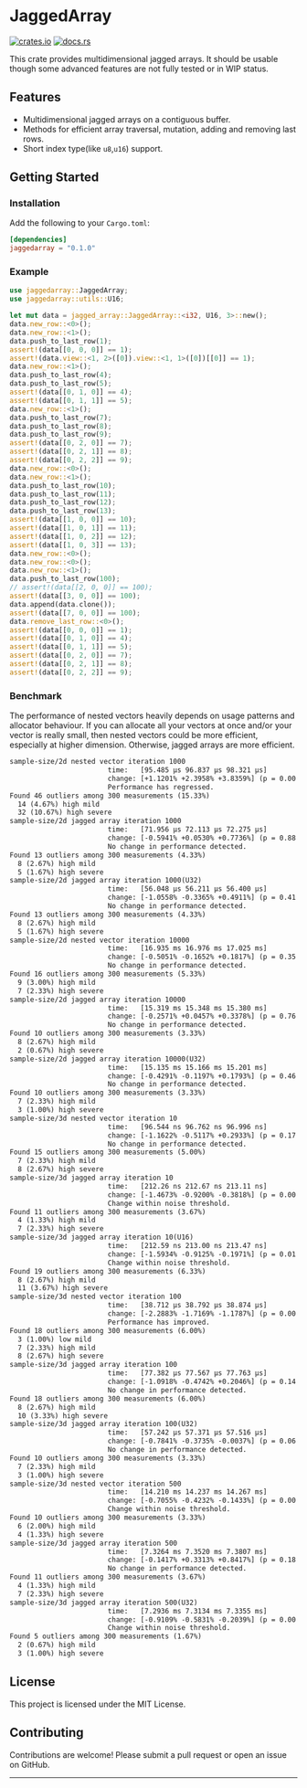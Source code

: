 # JaggedArray

[![crates.io](https://img.shields.io/crates/v/jaggedarray)](https://crates.io/crates/jaggedarray)
[![docs.rs](https://docs.rs/jaggedarray/badge.svg)](https://docs.rs/jaggedarray)

This crate provides multidimensional jagged arrays. It should be usable though some advanced features are not fully tested or in WIP status.

## Features

- Multidimensional jagged arrays on a contiguous buffer.
- Methods for efficient array traversal, mutation, adding and removing last rows.
- Short index type(like `u8`,`u16`) support.

## Getting Started

### Installation

Add the following to your `Cargo.toml`:

```toml
[dependencies]
jaggedarray = "0.1.0"
```

### Example

```rust
use jaggedarray::JaggedArray;
use jaggedarray::utils::U16;

let mut data = jagged_array::JaggedArray::<i32, U16, 3>::new();
data.new_row::<0>();
data.new_row::<1>();
data.push_to_last_row(1);
assert!(data[[0, 0, 0]] == 1);
assert!(data.view::<1, 2>([0]).view::<1, 1>([0])[[0]] == 1);
data.new_row::<1>();
data.push_to_last_row(4);
data.push_to_last_row(5);
assert!(data[[0, 1, 0]] == 4);
assert!(data[[0, 1, 1]] == 5);
data.new_row::<1>();
data.push_to_last_row(7);
data.push_to_last_row(8);
data.push_to_last_row(9);
assert!(data[[0, 2, 0]] == 7);
assert!(data[[0, 2, 1]] == 8);
assert!(data[[0, 2, 2]] == 9);
data.new_row::<0>();
data.new_row::<1>();
data.push_to_last_row(10);
data.push_to_last_row(11);
data.push_to_last_row(12);
data.push_to_last_row(13);
assert!(data[[1, 0, 0]] == 10);
assert!(data[[1, 0, 1]] == 11);
assert!(data[[1, 0, 2]] == 12);
assert!(data[[1, 0, 3]] == 13);
data.new_row::<0>();
data.new_row::<0>();
data.new_row::<1>();
data.push_to_last_row(100);
// assert!(data[[2, 0, 0]] == 100);
assert!(data[[3, 0, 0]] == 100);
data.append(data.clone());
assert!(data[[7, 0, 0]] == 100);
data.remove_last_row::<0>();
assert!(data[[0, 0, 0]] == 1);
assert!(data[[0, 1, 0]] == 4);
assert!(data[[0, 1, 1]] == 5);
assert!(data[[0, 2, 0]] == 7);
assert!(data[[0, 2, 1]] == 8);
assert!(data[[0, 2, 2]] == 9);
```

### Benchmark

The performance of nested vectors heavily depends on usage patterns and allocator behaviour. If you can allocate all your vectors at once and/or your vector is really small, then nested vectors could be more efficient, especially at higher dimension. Otherwise, jagged arrays are more efficient.

```txt
sample-size/2d nested vector iteration 1000
                        time:   [95.485 µs 96.837 µs 98.321 µs]
                        change: [+1.1201% +2.3958% +3.8359%] (p = 0.00 < 0.05)
                        Performance has regressed.
Found 46 outliers among 300 measurements (15.33%)
  14 (4.67%) high mild
  32 (10.67%) high severe
sample-size/2d jagged array iteration 1000
                        time:   [71.956 µs 72.113 µs 72.275 µs]
                        change: [-0.5941% +0.0530% +0.7736%] (p = 0.88 > 0.05)
                        No change in performance detected.
Found 13 outliers among 300 measurements (4.33%)
  8 (2.67%) high mild
  5 (1.67%) high severe
sample-size/2d jagged array iteration 1000(U32)
                        time:   [56.048 µs 56.211 µs 56.400 µs]
                        change: [-1.0558% -0.3365% +0.4911%] (p = 0.41 > 0.05)
                        No change in performance detected.
Found 13 outliers among 300 measurements (4.33%)
  8 (2.67%) high mild
  5 (1.67%) high severe
sample-size/2d nested vector iteration 10000
                        time:   [16.935 ms 16.976 ms 17.025 ms]
                        change: [-0.5051% -0.1652% +0.1817%] (p = 0.35 > 0.05)
                        No change in performance detected.
Found 16 outliers among 300 measurements (5.33%)
  9 (3.00%) high mild
  7 (2.33%) high severe
sample-size/2d jagged array iteration 10000
                        time:   [15.319 ms 15.348 ms 15.380 ms]
                        change: [-0.2571% +0.0457% +0.3378%] (p = 0.76 > 0.05)
                        No change in performance detected.
Found 10 outliers among 300 measurements (3.33%)
  8 (2.67%) high mild
  2 (0.67%) high severe
sample-size/2d jagged array iteration 10000(U32)
                        time:   [15.135 ms 15.166 ms 15.201 ms]
                        change: [-0.4291% -0.1197% +0.1793%] (p = 0.46 > 0.05)
                        No change in performance detected.
Found 10 outliers among 300 measurements (3.33%)
  7 (2.33%) high mild
  3 (1.00%) high severe
sample-size/3d nested vector iteration 10
                        time:   [96.544 ns 96.762 ns 96.996 ns]
                        change: [-1.1622% -0.5117% +0.2933%] (p = 0.17 > 0.05)
                        No change in performance detected.
Found 15 outliers among 300 measurements (5.00%)
  7 (2.33%) high mild
  8 (2.67%) high severe
sample-size/3d jagged array iteration 10
                        time:   [212.26 ns 212.67 ns 213.11 ns]
                        change: [-1.4673% -0.9200% -0.3818%] (p = 0.00 < 0.05)
                        Change within noise threshold.
Found 11 outliers among 300 measurements (3.67%)
  4 (1.33%) high mild
  7 (2.33%) high severe
sample-size/3d jagged array iteration 10(U16)
                        time:   [212.59 ns 213.00 ns 213.47 ns]
                        change: [-1.5934% -0.9125% -0.1971%] (p = 0.01 < 0.05)
                        Change within noise threshold.
Found 19 outliers among 300 measurements (6.33%)
  8 (2.67%) high mild
  11 (3.67%) high severe
sample-size/3d nested vector iteration 100
                        time:   [38.712 µs 38.792 µs 38.874 µs]
                        change: [-2.2883% -1.7169% -1.1787%] (p = 0.00 < 0.05)
                        Performance has improved.
Found 18 outliers among 300 measurements (6.00%)
  3 (1.00%) low mild
  7 (2.33%) high mild
  8 (2.67%) high severe
sample-size/3d jagged array iteration 100
                        time:   [77.382 µs 77.567 µs 77.763 µs]
                        change: [-1.0918% -0.4742% +0.2046%] (p = 0.14 > 0.05)
                        No change in performance detected.
Found 18 outliers among 300 measurements (6.00%)
  8 (2.67%) high mild
  10 (3.33%) high severe
sample-size/3d jagged array iteration 100(U32)
                        time:   [57.242 µs 57.371 µs 57.516 µs]
                        change: [-0.7841% -0.3735% -0.0037%] (p = 0.06 > 0.05)
                        No change in performance detected.
Found 10 outliers among 300 measurements (3.33%)
  7 (2.33%) high mild
  3 (1.00%) high severe
sample-size/3d nested vector iteration 500
                        time:   [14.210 ms 14.237 ms 14.267 ms]
                        change: [-0.7055% -0.4232% -0.1433%] (p = 0.00 < 0.05)
                        Change within noise threshold.
Found 10 outliers among 300 measurements (3.33%)
  6 (2.00%) high mild
  4 (1.33%) high severe
sample-size/3d jagged array iteration 500
                        time:   [7.3264 ms 7.3520 ms 7.3807 ms]
                        change: [-0.1417% +0.3313% +0.8417%] (p = 0.18 > 0.05)
                        No change in performance detected.
Found 11 outliers among 300 measurements (3.67%)
  4 (1.33%) high mild
  7 (2.33%) high severe
sample-size/3d jagged array iteration 500(U32)
                        time:   [7.2936 ms 7.3134 ms 7.3355 ms]
                        change: [-0.9109% -0.5831% -0.2039%] (p = 0.00 < 0.05)
                        Change within noise threshold.
Found 5 outliers among 300 measurements (1.67%)
  2 (0.67%) high mild
  3 (1.00%) high severe
```

## License

This project is licensed under the MIT License.

## Contributing

Contributions are welcome! Please submit a pull request or open an issue on GitHub.

---
